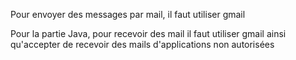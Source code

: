 Pour envoyer des messages par mail, il faut utiliser gmail

Pour la partie Java, pour recevoir des mail il faut utiliser gmail ainsi qu'accepter de recevoir des mails d'applications non autorisées
